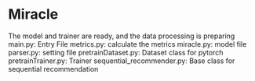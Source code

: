 # Miracle
The model and trainer are ready, and the data processing is preparing  
main.py: Entry File
metrics.py: calculate the metrics
miracle.py: model file
parser.py: setting file
pretrainDataset.py: Dataset class for pytorch
pretrainTrainer.py: Trainer
sequential_recommender.py: Base class for sequential recommendation